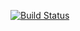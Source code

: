 
[![Build Status](https://travis-ci.org/atlp-rwanda/orcas-phantom-backend.svg?branch=ch-setup-travisci-coveralls)](https://travis-ci.org/atlp-rwanda/orcas-phantom-backend)




